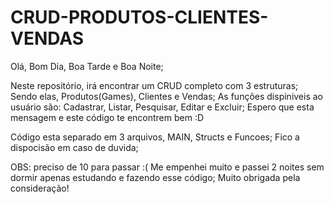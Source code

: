 # CRUD-PRODUTOS-CLIENTES-VENDAS

Olá, Bom Dia, Boa Tarde e Boa Noite;

Neste repositório, irá encontrar um CRUD completo com 3 estruturas;
Sendo elas, Produtos(Games), Clientes e Vendas;
As funções dispiniveis ao usuário são: Cadastrar, Listar, Pesquisar, Editar e Excluir;
Espero que esta mensagem e este código te encontrem bem :D

Código esta separado em 3 arquivos, MAIN, Structs e Funcoes;
Fico a dispocisão em caso de duvida;

OBS: preciso de 10 para passar :(
Me empenhei muito e passei 2 noites sem dormir apenas estudando e fazendo esse código;
Muito obrigada pela consideração!

